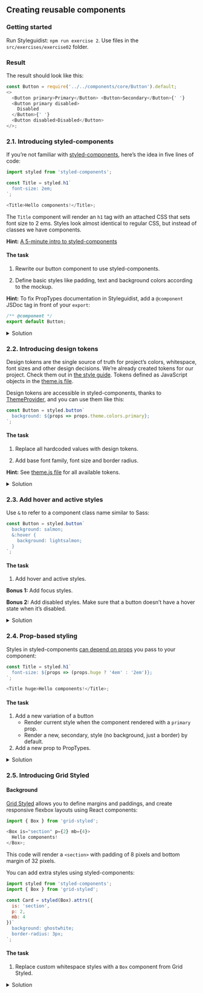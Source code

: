 ## Creating reusable components

### Getting started

Run Styleguidist: `npm run exercise 2`. Use files in the `src/exercises/exercise02` folder.

### Result

The result should look like this:

```js noeditor
const Button = require('../../components/core/Button').default;
<>
  <Button primary>Primary</Button> <Button>Secondary</Button>{' '}
  <Button primary disabled>
    Disabled
  </Button>{' '}
  <Button disabled>Disabled</Button>
</>;
```

### 2.1. Introducing styled-components

If you’re not familiar with [styled-components](https://www.styled-components.com/), here’s the idea in five lines of code:

```js static
import styled from 'styled-components';

const Title = styled.h1`
  font-size: 2em;
`;

<Title>Hello components!</Title>;
```

The `Title` component will render an `h1` tag with an attached CSS that sets font size to 2 ems. Styles look almost identical to regular CSS, but instead of classes we have components.

**Hint:** [A 5-minute intro to styled-components](https://medium.freecodecamp.org/a-5-minute-intro-to-styled-components-41f40eb7cd55)

#### The task

1.  Rewrite our button component to use styled-components.

2.  Define basic styles like padding, text and background colors according to the mockup.

**Hint:** To fix PropTypes documentation in Styleguidist, add a `@component` JSDoc tag in front of your `export`:

```js static
/** @component */
export default Button;
```

<details>
 <summary>Solution</summary>

```js static
import styled from 'styled-components';

const Button = styled.button`
  padding: 8px 16px;
  color: #fff;
  background-color: #8667a8;
  border: 0;
`;

/** @component */
export default Button;
```

</details>

### 2.2. Introducing design tokens

Design tokens are the single source of truth for project’s colors, whitespace, font sizes and other design decisions. We’re already created tokens for our project. Check them out in [the style guide](https://sapegin.github.io/component-driven-development/styleguide/#foundation). Tokens defined as JavaScript objects in the [theme.js file](https://github.com/sapegin/component-driven-development/blob/master/src/theme.js).

Design tokens are accessible in styled-components, thanks to [ThemeProvider](https://github.com/sapegin/component-driven-development/blob/master/src/Provider.js), and you can use them like this:

```js static
const Button = styled.button`
  background: ${props => props.theme.colors.primary};
`;
```

#### The task

1.  Replace all hardcoded values with design tokens.

2.  Add base font family, font size and border radius.

**Hint:** See [theme.js file](https://github.com/sapegin/component-driven-development/blob/master/src/theme.js) for all available tokens.

<details>
 <summary>Solution</summary>

```js static
import styled from 'styled-components';

const Button = styled.button`
  padding: ${props => props.theme.space[2]}px ${props =>
      props.theme.space[3]}px;
  color: ${props => props.theme.colors.bg};
  background: ${props => props.theme.colors.primary};
  border-radius: ${props => props.theme.radii.base};
  font-family: ${props => props.theme.fontFamily.base};
  font-size: ${props => props.theme.fontSize.base};
  border: 0;
`;

/** @component */
export default Button;
```

</details>

### 2.3. Add hover and active styles

Use `&` to refer to a component class name similar to Sass:

```js static
const Button = styled.button`
  background: salmon;
  &:hover {
    background: lightsalmon;
  }
`;
```

#### The task

1.  Add hover and active styles.

**Bonus 1:** Add focus styles.

**Bonus 2:** Add disabled styles. Make sure that a button doesn’t have a hover state when it’s disabled.

<details>
 <summary>Solution</summary>

```js static
import styled from 'styled-components';

const Button = styled.button`
  /* Other styles */

  &:hover:enabled,
  &:active {
    background: ${props => props.theme.colors.hover};
    cursor: pointer;
  }

  &:focus {
    outline: 0;
    box-shadow: 0 0 0 2px ${props => props.theme.colors.focus};
  }

  &:disabled {
    opacity: 0.6;
  }
`;

/** @component */
export default Button;
```

</details>

### 2.4. Prop-based styling

Styles in styled-components [can depend on props](https://www.styled-components.com/docs/basics#adapting-based-on-props) you pass to your component:

```js static
const Title = styled.h1`
  font-size: ${props => (props.huge ? '4em' : '2em')};
`;

<Title huge>Hello components!</Title>;
```

#### The task

1.  Add a new variation of a button
    - Render current style when the component rendered with a `primary` prop.
    - Render a new, secondary, style (no background, just a border) by default.
1.  Add a new prop to PropTypes.

<details>
 <summary>Solution</summary>

```js static
import styled from 'styled-components';

const Button = styled.button`
  /* Other styles */
  color: ${props =>
    props.primary
      ? props.theme.colors.bg
      : props.theme.colors.primary};
  background-color: ${props =>
    props.primary ? props.theme.colors.primary : 'transparent'};
  border: 1px solid ${props => props.theme.colors.primary};
`;

Button.propTypes = {
  /** Button label */
  children: PropTypes.node,
  /** Button for primary actions */
  primary: PropTypes.bool
};

/** @component */
export default Button;
```

</details>

### 2.5. Introducing Grid Styled

#### Background

[Grid Styled](http://jxnblk.com/grid-styled/) allows you to define margins and paddings, and create responsive flexbox layouts using React components:

```js static
import { Box } from 'grid-styled';

<Box is="section" p={2} mb={4}>
  Hello components!
</Box>;
```

This code will render a `<section>` with padding of 8 pixels and bottom margin of 32 pixels.

You can add extra styles using styled-components:

```js static
import styled from 'styled-components';
import { Box } from 'grid-styled';

const Card = styled(Box).attrs({
  is: 'section',
  p: 2,
  mb: 4
})`
  background: ghostwhite;
  border-radius: 3px;
`;
```

#### The task

1.  Replace custom whitespace styles with a `Box` component from Grid Styled.

<details>
 <summary>Solution</summary>

```js static
import styled from 'styled-components';
import { Box } from 'grid-styled';

const Button = styled(Box).attrs({
  is: 'button',
  px: 3,
  py: 2
})`
  /* All styles except padding */
`;

/** @component */
export default Button;
```

</details>
